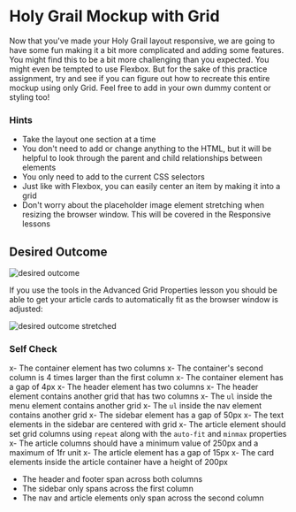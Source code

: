 # Holy Grail Mockup with Grid

Now that you've made your Holy Grail layout responsive, we are going to have some fun making it a bit more complicated and adding some features. You might find this to be a bit more challenging than you expected. You might even be tempted to use Flexbox. But for the sake of this practice assignment, try and see if you can figure out how to recreate this entire mockup using only Grid. Feel free to add in your own dummy content or styling too!

### Hints
- Take the layout one section at a time
- You don't need to add or change anything to the HTML, but it will be helpful to look through the parent and child relationships between elements
- You only need to add to the current CSS selectors
- Just like with Flexbox, you can easily center an item by making it into a grid
- Don't worry about the placeholder image element stretching when resizing the browser window. This will be covered in the Responsive lessons

## Desired Outcome

![desired outcome](./desired-outcome.png)

If you use the tools in the Advanced Grid Properties lesson you should be able to get your article cards to automatically fit as the browser window is adjusted:

![desired outcome stretched](./desired-outcome-stretched.png)

### Self Check
x- The container element has two columns
x- The container's second column is 4 times larger than the first column
x- The container element has a gap of 4px
x- The header element has two columns
x- The header element contains another grid that has two columns
x- The `ul` inside the menu element contains another grid
x- The `ul` inside the nav element contains another grid
x- The sidebar element has a gap of 50px
x- The text elements in the sidebar are centered with grid
x- The article element should set grid columns using `repeat` along with the `auto-fit` and `minmax` properties
x- The article columns should have a minimum value of 250px and a maximum of 1fr unit
x- The article element has a gap of 15px
x- The card elements inside the article container have a height of 200px
- The header and footer span across both columns
- The sidebar only spans across the first column
- The nav and article elements only span across the second column
